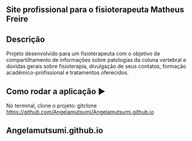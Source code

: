 ## Site profissional para o fisioterapeuta Matheus Freire

## Descrição

Projeto desenvolvido para um fisioterapeuta com o objetivo de compartilhamento de informações sobre patologias da coluna vertebral e dúvidas gerais sobre fisioterapia, divulgação de seus contatos, formação acadêmico-profissional e tratamentos oferecidos.

## Como rodar a aplicação :arrow_forward:

No terminal, clone o projeto:
gitclone https://github.com/Angelamutsumi/Angelamutsumi.github.io

<!-- Entre na pasta do projeto:

Instale as dependências:
yarn instal ou npm install

Execute a aplicação:
yarn start ou npm start

 Pronto, agora é possível acessar a aplicação a partir da rota http://localhost:3000/-->


## Angelamutsumi.github.io
